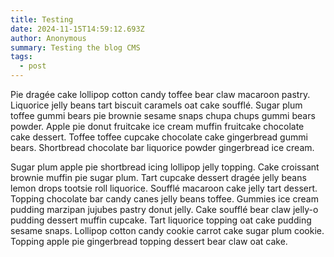 ```yaml
---
title: Testing
date: 2024-11-15T14:59:12.693Z
author: Anonymous
summary: Testing the blog CMS
tags:
  - post
---
```

Pie dragée cake lollipop cotton candy toffee bear claw macaroon pastry. Liquorice jelly beans tart biscuit caramels oat cake soufflé. Sugar plum toffee gummi bears pie brownie sesame snaps chupa chups gummi bears powder. Apple pie donut fruitcake ice cream muffin fruitcake chocolate cake dessert. Toffee toffee cupcake chocolate cake gingerbread gummi bears. Shortbread chocolate bar liquorice powder gingerbread ice cream.

Sugar plum apple pie shortbread icing lollipop jelly topping. Cake croissant brownie muffin pie sugar plum. Tart cupcake dessert dragée jelly beans lemon drops tootsie roll liquorice. Soufflé macaroon cake jelly tart dessert. Topping chocolate bar candy canes jelly beans toffee. Gummies ice cream pudding marzipan jujubes pastry donut jelly. Cake soufflé bear claw jelly-o pudding dessert muffin cupcake. Tart liquorice topping oat cake pudding sesame snaps. Lollipop cotton candy cookie carrot cake sugar plum cookie. Topping apple pie gingerbread topping dessert bear claw oat cake.